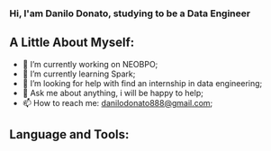 ### Hi, I'am Danilo Donato, studying to be a Data Engineer




## **A Little About Myself:**

- 🔭 I’m currently working on NEOBPO;
- 🌱 I’m currently learning Spark;
- 🤔 I’m looking for help with find an internship in data engineering;
- 💬 Ask me about anything, i will be happy to help;
- 📫 How to reach me: danilodonato888@gmail.com;

## **Language and Tools:**

<p>
    <img width="55%" align="right" alt="Onimur's github stats" src="https://github-readme-stats.vercel.app/api?username=danilo8br&show_icons=true&theme = dracula />
 


</p>


